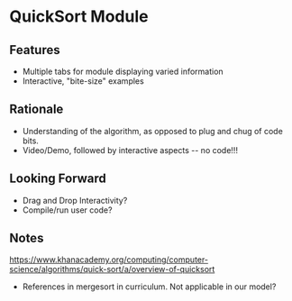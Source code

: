 # QuickSort Module 
## Features 
- Multiple tabs for module displaying varied information
- Interactive, "bite-size" examples

## Rationale 
- Understanding of the algorithm, as opposed to plug and chug of code bits. 
- Video/Demo, followed by interactive aspects -- no code!!! 

## Looking Forward 
- Drag and Drop Interactivity? 
- Compile/run user code? 

## Notes
https://www.khanacademy.org/computing/computer-science/algorithms/quick-sort/a/overview-of-quicksort
- References in mergesort in curriculum. Not applicable in our model?